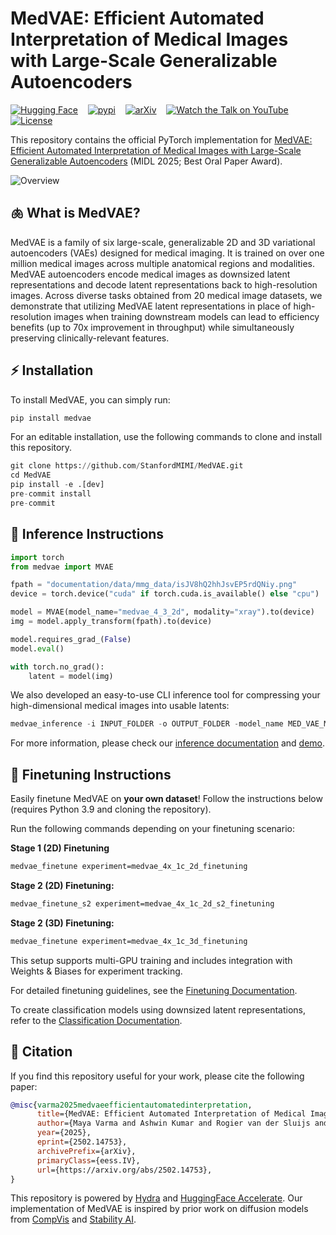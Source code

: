 # MedVAE: Efficient Automated Interpretation of Medical Images with Large-Scale Generalizable Autoencoders

[![Hugging Face](https://huggingface.co/datasets/huggingface/badges/resolve/main/model-on-hf-md.svg)](https://huggingface.co/stanfordmimi/MedVAE)    [![pypi](https://img.shields.io/pypi/v/medvae?style=for-the-badge)](https://pypi.org/project/medvae/)    [![arXiv](https://img.shields.io/badge/arXiv-2502.14753-b31b1b.svg?style=for-the-badge)](https://arxiv.org/abs/2502.14753)    [![Watch the Talk on YouTube](https://img.shields.io/badge/YouTube-Talk-red?style=for-the-badge&logo=youtube)](https://www.youtube.com/watch?v=5zoxHz71ZgY)    [![License](https://img.shields.io/github/license/stanfordmimi/medvae?style=for-the-badge)](LICENSE)

This repository contains the official PyTorch implementation for [MedVAE: Efficient Automated Interpretation of Medical Images with Large-Scale Generalizable Autoencoders](https://arxiv.org/abs/2502.14753) (MIDL 2025; Best Oral Paper Award).

![Overview](documentation/assets/overview.png)

## 🫁 What is MedVAE?

MedVAE is a family of six large-scale, generalizable 2D and 3D variational autoencoders (VAEs) designed for medical imaging. It is trained on over one million medical images across multiple anatomical regions and modalities. MedVAE autoencoders encode medical images as downsized latent representations and decode latent representations back to high-resolution images. Across diverse tasks obtained from 20 medical image datasets, we demonstrate that utilizing MedVAE latent representations in place of high-resolution images when training downstream models can lead to efficiency benefits (up to 70x improvement in throughput) while simultaneously preserving clinically-relevant features.

## ⚡️ Installation

To install MedVAE, you can simply run:

```python
pip install medvae
```

For an editable installation, use the following commands to clone and install this repository.

```python
git clone https://github.com/StanfordMIMI/MedVAE.git
cd MedVAE
pip install -e .[dev]
pre-commit install
pre-commit
```

## 🚀 Inference Instructions

```python
import torch
from medvae import MVAE

fpath = "documentation/data/mmg_data/isJV8hQ2hhJsvEP5rdQNiy.png"
device = torch.device("cuda" if torch.cuda.is_available() else "cpu")

model = MVAE(model_name="medvae_4_3_2d", modality="xray").to(device)
img = model.apply_transform(fpath).to(device)

model.requires_grad_(False)
model.eval()

with torch.no_grad():
    latent = model(img)
```

We also developed an easy-to-use CLI inference tool for compressing your high-dimensional medical images into usable latents:

```python
medvae_inference -i INPUT_FOLDER -o OUTPUT_FOLDER -model_name MED_VAE_MODEL -modality MODALITY
```

For more information, please check our [inference documentation](/documentation/inference.md) and [demo](documentation/demo.ipynb).

## 🔧 Finetuning Instructions

Easily finetune MedVAE on **your own dataset**! Follow the instructions below (requires Python 3.9 and cloning the repository).

Run the following commands depending on your finetuning scenario:

**Stage 1 (2D) Finetuning**

```bash
medvae_finetune experiment=medvae_4x_1c_2d_finetuning
```

**Stage 2 (2D) Finetuning:**

```bash
medvae_finetune_s2 experiment=medvae_4x_1c_2d_s2_finetuning
```

**Stage 2 (3D) Finetuning:**

```bash
medvae_finetune experiment=medvae_4x_1c_3d_finetuning
```

This setup supports multi-GPU training and includes integration with Weights & Biases for experiment tracking.

For detailed finetuning guidelines, see the [Finetuning Documentation](documentation/finetune.md).

To create classification models using downsized latent representations, refer to the [Classification Documentation](documentation/classification.md).

## 📎 Citation

If you find this repository useful for your work, please cite the following paper:

```bibtex
@misc{varma2025medvaeefficientautomatedinterpretation,
      title={MedVAE: Efficient Automated Interpretation of Medical Images with Large-Scale Generalizable Autoencoders}, 
      author={Maya Varma and Ashwin Kumar and Rogier van der Sluijs and Sophie Ostmeier and Louis Blankemeier and Pierre Chambon and Christian Bluethgen and Jip Prince and Curtis Langlotz and Akshay Chaudhari},
      year={2025},
      eprint={2502.14753},
      archivePrefix={arXiv},
      primaryClass={eess.IV},
      url={https://arxiv.org/abs/2502.14753}, 
}
```

This repository is powered by [Hydra](https://github.com/facebookresearch/hydra) and [HuggingFace Accelerate](https://github.com/huggingface/accelerate). Our implementation of MedVAE is inspired by prior work on diffusion models from [CompVis](https://github.com/CompVis/latent-diffusion) and [Stability AI](https://github.com/Stability-AI/stablediffusion).
